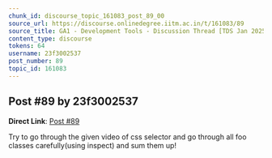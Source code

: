 ```yaml
---
chunk_id: discourse_topic_161083_post_89_00
source_url: https://discourse.onlinedegree.iitm.ac.in/t/161083/89
source_title: GA1 - Development Tools - Discussion Thread [TDS Jan 2025]
content_type: discourse
tokens: 64
username: 23f3002537
post_number: 89
topic_id: 161083
---
```


## Post #89 by 23f3002537

**Direct Link**: [Post #89](https://discourse.onlinedegree.iitm.ac.in/t/161083/89)

Try to go through the given video of css selector and go through all foo classes carefully(using inspect) and sum them up!
